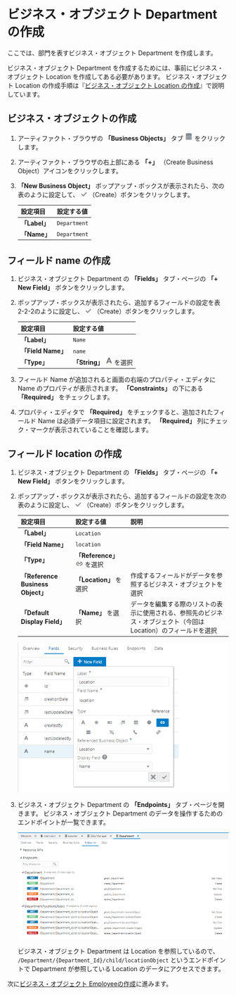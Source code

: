# ビジネス・オブジェクト Department の作成

ここでは、部門を表すビジネス・オブジェクト Department を作成します。

ビジネス・オブジェクト Department を作成するためには、事前にビジネス・オブジェクト Location を作成してある必要があります。
ビジネス・オブジェクト Location の作成手順は『[ビジネス・オブジェクト Location の作成](create_bo_location.md)』で説明しています。

## ビジネス・オブジェクトの作成

1.  アーティファクト・ブラウザの **「Business Objects」** タブ
    ![Business Objects タブ](../icons/vbcsca_bo_icon.png)
    をクリックします。

1.  アーティファクト・ブラウザの右上部にある **「+」** （Create Business Object）アイコンをクリックします。

1.  **「New Business Object」** ポップアップ・ボックスが表示されたら、次の表のように設定して、
    ![Create アイコン](../icons/vbcsca_create_icon.png)
    （Create）ボタンをクリックします。

    | 設定項目 | 設定する値 |
    |---|---|
    | **「Label」** | `Department` |
    | **「Name」** | `Department` |

## フィールド name の作成

1.  ビジネス・オブジェクト Department の **「Fields」** タブ・ページの **「+ New Field」** ボタンをクリックします。

1.  ポップアップ・ボックスが表示されたら、追加するフィールドの設定を表 2-2-2のように設定し、
    ![Create アイコン](../icons/vbcsca_create_icon.png)
    （Create）ボタンをクリックします。

    | 設定項目 | 設定する値 |
    |---|---|
    | **「Label」** | `Name` |
    | **「Field Name」** | `name` |
    | **「Type」** | **「String」** ![String アイコン](../icons/vbcsca_textfield_icon.png) を選択 |

1.  フィールド Name が追加されると画面の右端のプロパティ・エディタに Name のプロパティが表示されます。
    **「Constraints」** の下にある **「Required」** をチェックします。

1.  プロパティ・エディタで **「Required」** をチェックすると、追加されたフィールド Name は必須データ項目に設定されます。
    **「Required」** 列にチェック・マークが表示されていることを確認します。

## フィールド location の作成

1.  ビジネス・オブジェクト Department の **「Fields」** タブ・ページの **「+ New Field」** ボタンをクリックします。

1.  ポップアップ・ボックスが表示されたら、追加するフィールドの設定を次の表のように設定し、
    ![Create アイコン](../icons/vbcsca_create_icon.png)
    （Create）ボタンをクリックします。

    | 設定項目 | 設定する値 | 説明 |
    |---|---|---|
    | **「Label」** | `Location` |  |
    | **「Field Name」** | `location` |  |
    | **「Type」** | **「Reference」** ![Reference アイコン](../icons/vbcsca_referencefield_icon.png) を選択 |  |
    | **「Reference Business Object」** | **「Location」** を選択 | 作成するフィールドがデータを参照するビジネス・オブジェクトを選択 |
    | **「Default Display Field」** | **「Name」** を選択 | データを編集する際のリストの表示に使用される、参照先のビジネス・オブジェクト（今回は Location）のフィールドを選択 |

    ![ビジネス・オブジェクト Location にフィールド location を作成](images/set_reference.png)

1.  ビジネス・オブジェクト Department の **「Endpoints」** タブ・ページを開きます。
    ビジネス・オブジェクト Department のデータを操作するためのエンドポイントが一覧できます。

    ![ビジネス・オブジェクト Department の「Endpoints」タブ・ページ](images/department_endpoint.png)

    ビジネス・オブジェクト Department は Location を参照しているので、 `/Department/{Department_Id}/child/locationObject` というエンドポイントで Department が参照している Location のデータにアクセスできます。

次に[ビジネス・オブジェクト Employeeの作成](create_bo_employee.md)に進みます。

